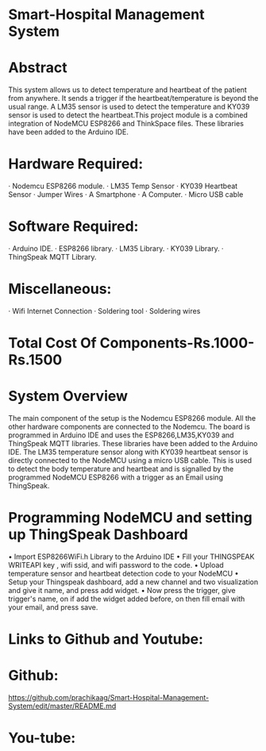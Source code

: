 # Smart-Hospital Management System
# Abstract
This system allows us to detect temperature and heartbeat of the  patient from anywhere. It sends a trigger if the heartbeat/temperature is beyond the usual range.
A LM35 sensor is used to detect the temperature and KY039 sensor is used to detect the heartbeat.This project module is a combined integration of NodeMCU ESP8266 and ThinkSpace files. These libraries have been added to the Arduino IDE.
# Hardware Required:
· Nodemcu ESP8266 module.
· LM35 Temp Sensor
· KY039 Heartbeat Sensor
· Jumper Wires
· A Smartphone
· A Computer.
· Micro USB cable
# Software Required:
· Arduino IDE.
· ESP8266 library.
· LM35 Library.
· KY039 Library.
· ThingSpeak MQTT Library.
# Miscellaneous:
· Wifi Internet Connection
· Soldering tool
· Soldering wires

# Total Cost Of Components-Rs.1000-Rs.1500

# System Overview
The main component of the setup is the Nodemcu ESP8266 module. All the other hardware components are connected   to the Nodemcu. The board is programmed in Arduino IDE and uses the ESP8266,LM35,KY039 and ThingSpeak MQTT libraries. These libraries have been added to the Arduino IDE.
The LM35 temperature sensor along with KY039 heartbeat sensor is directly connected to the NodeMCU using a micro USB cable. This is used to detect the body temperature and heartbeat and is signalled by the programmed NodeMCU ESP8266 with a trigger as an Email using ThingSpeak.

# Programming NodeMCU and setting up ThingSpeak Dashboard 
• Import ESP8266WiFi.h Library to the Arduino IDE
• Fill your THINGSPEAK WRITEAPI key , wifi ssid, and wifi password to the code.
• Upload temperature sensor and heartbeat detection code to your NodeMCU
• Setup your Thingspeak dashboard, add a new channel and two visualization and give it name, and press add widget.
• Now press the trigger, give trigger's name, on if add the widget added before, on then fill email with your email, and press save.

# Links to Github and Youtube:
# Github:
https://github.com/prachikaag/Smart-Hospital-Management-System/edit/master/README.md
# You-tube:
